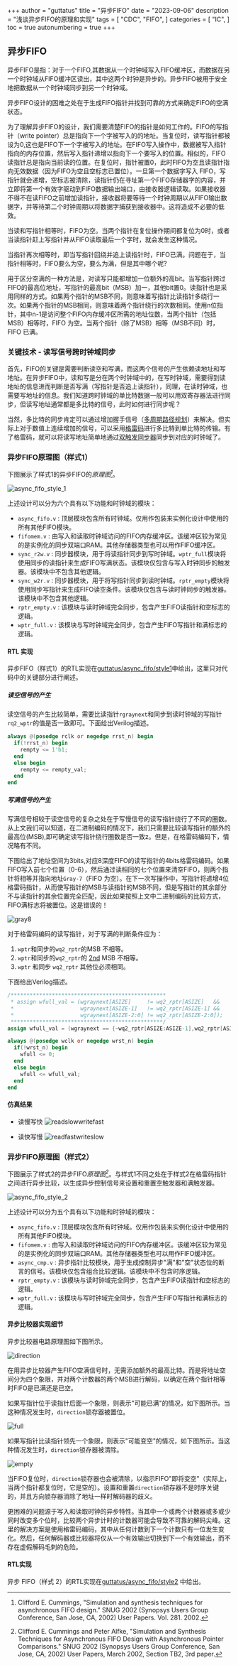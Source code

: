 +++
author = "guttatus"
title = "异步FIFO"
date = "2023-09-06"
description = "浅谈异步FIFO的原理和实现"
tags = [
    "CDC",
    "FIFO",
]
categories = [
    "IC",
]
toc = true
autonumbering = true
+++

## 异步FIFO

异步FIFO是指：对于一个FIFO,其数据从一个时钟域写入FIFO缓冲区，而数据在另一个时钟域从FIFO缓冲区读出，其中这两个时钟是异步的。异步FIFO被用于安全地把数据从一个时钟域同步到另一个时钟域。

异步FIFO设计的困难之处在于生成FIFO指针并找到可靠的方式来确定FIFO的空满状态。

为了理解异步FIFO的设计，我们需要清楚FIFO的指针是如何工作的。FIFO的写指针（write pointer）总是指向下一个字被写入的的地址。当复位时，读写指针都被设为0,这也是FIFO下一个字被写入的地址。在FIFO写入操作中，数据被写入指针指向的内存位置，然后写入指针递增以指向下一个要写入的位置。相似的，FIFO读指针总是指向当前读的位置。在复位时，指针被置0，此时FIFO为空且读指针指向无效数据（因为FIFO为空且空标志已置位）。一旦第一个数据字写入 FIFO，写指针就会递增，空标志被清除，读指针仍在寻址第一个FIFO存储器字的内容，并立即将第一个有效字驱动到FIFO数据输出端口，由接收器逻辑读取。如果接收器不得不在读FIFO之前增加读指针，接收器将要等待一个时钟周期以从FIFO输出数据字，并等待第二个时钟周期以将数据字捕获到接收器中。这将造成不必要的低效。

当读和写指针相等时，FIFO为空。当两个指针在复位操作期间都复位为0时，或者当读指针赶上写指针并从FIFO读取最后一个字时，就会发生这种情况。

当指针再次相等时，即当写指针回绕并追上读指针时，FIFO已满。问题在于，当指针相等时，FIFO要么为空，要么为满，但是其中哪个呢?

用于区分空满的一种方法是，对读写只能都增加一位额外的高bit。当写指针跨过FIFO的最高位地址，写指针的最高bit（MSB）加一，其他bit置0。读指针也是采用同样的方式。如果两个指针的MSB不同，则意味着写指针比读指针多绕行一次。如果两个指针的MSB相同，则意味着两个指针绕行的次数相同。使用n位指针，其中n-1是访问整个FIFO内存缓冲区所需的地址位数，当两个指针（包括 MSB）相等时，FIFO 为空。当两个指针（除了MSB）相等（MSB不同）时，FIFO 已满。

### 关键技术 - 读写信号跨时钟域同步
首先，FIFO的关键是需要判断读空和写满，而这两个信号的产生依赖读地址和写地址。在异步FIFO中，读和写是分在两个时钟域中的，在写时钟域，需要得到读地址的信息进而判断是否写满（写指针是否追上读指针），同理，在读时钟域，也需要写地址的信息。我们知道跨时钟域的单比特数据一般可以用双寄存器法进行同步，但读写地址通常都是多比特的信号，此时如何进行同步呢？

当然，多比特的同步肯定可以通过增加握手信号（[多周期路径规划](https://guttatus.github.io/post/cdc-2/#%E5%A4%9A%E5%91%A8%E6%9C%9F%E8%B7%AF%E5%BE%84%E8%A7%84%E5%88%92)）来解决。但实际上对于数值上连续增加的信号，可以采用[格雷码](https://guttatus.github.io/post/gray-code/)进行多比特到单比特的传输。有了格雷码，就可以将读写地址简单地通过[双触发同步器](https://guttatus.github.io/post/cdc-1/#%E5%8F%8C%E8%A7%A6%E5%8F%91%E5%90%8C%E6%AD%A5%E5%99%A8)同步到对应的时钟域了。

### 异步FIFO原理图（样式1）
下图展示了样式1的异步FIFO的<cite>原理图[^1]</cite>。

![async_fifo_style_1](/img/posts/async-fifo/async_fifo_style_1.png)

上述设计可以分为六个具有以下功能和时钟域的模块：  
- `async_fifo.v` : 顶层模块包含所有时钟域。仅用作包装来实例化设计中使用的所有其他FIFO模块。
- `fifomem.v` : 由写入和读取时钟域访问的FIFO内存缓冲区。该缓冲区较为常见的是实例化的同步双端口RAM。其他存储器类型也可以用作FIFO缓冲区。
- `sync_r2w.v` : 同步器模块，用于将读指针同步到写时钟域。`wptr_full`模块将使用同步的读指针来生成FIFO写满状态。该模块仅包含与写入时钟同步的触发器。该模块中不包含其他逻辑。
- `sync_w2r.v` : 同步器模块，用于将写指针同步到读时钟域。`rptr_empty`模块将使用同步写指针来生成FIFO读空条件。该模块仅包含与读时钟同步的触发器。该模块中不包含其他逻辑。
- `rptr_empty.v` : 该模块与读时钟域完全同步，包含产生FIFO读指针和空标志的逻辑。
- `wptr_full.v` : 该模块与写时钟域完全同步，包含产生FIFO写指针和满标志的逻辑。

#### RTL 实现
异步FIFO（样式1）的RTL实现在[guttatus/async_fifo/style1](https://github.com/guttatus/verilog-examples/tree/main/FIFO/async_fifo/style1)中给出，这里只对代码中的关键部分进行阐述。

##### 读空信号的产生
读空信号的产生比较简单，需要比读指针`rgraynext`和同步到读时钟域的写指针`rq2_wptr`的值是否一致即可。下面给出Verilog描述。
``` Verilog  
always @(posedge rclk or negedge rrst_n) begin
  if(!rrst_n) begin
    rempty <= 1'b1;
  end
  else begin
    rempty <= rempty_val;
  end
end
```

##### 写满信号的产生
写满信号相较于读空信号的复杂之处在于写慢信号的读写指针绕行了不同的圈数。从上文我们可以知道，在二进制编码的情况下，我们只需要比较读写指针的额外的最高位(MSB),即可确定读写指针绕行圈数是否一致z。但是，在格雷码编码下，情况略有不同。

下图给出了地址空间为3bits,对应8深度FIFO的读写指针的4bits格雷码编码。如果FIFO写入前七个位置（0-6），然后通过读相同的七个位置来清空FIFO，则两个指针将相等并指向地址`Gray-7`（FIFO 为空）。在下一次写操作中，写指针将递增4位格雷码指针，从而使写指针的MSB与读指针的MSB不同，但是写指针的其余部分不与读指针的其余位置完全匹配，因此如果按照上文中二进制编码的比较方式，FIFO满标志将被置位。这是错误的！

![gray8](/img/posts/async-fifo/gray8.png)

对于格雷码编码的读写指针，对于写满的判断条件应为：

1. `wptr`和同步的`wq2_rptr`的MSB 不相等。
2. `wptr`和同步的`wq2_rptr`的 <u>2nd</u> MSB 不相等。
3. `wptr` 和同步 `wq2_rptr` 其他位必须相同。

下面给出Verilog描述。

``` Verilog
/*************************************************
 * assign wfull_val = (wgraynext[ASIZE]     != wq2_rptr[ASIZE]   &&
 *                     wgraynext[ASIZE-1]   != wq2_rptr[ASIZE-1] &&
 *                     wgraynext[ASIZE-2:0] != wq2_rptr[ASIZE-2:0]);
 ************************************************/
assign wfull_val = (wgraynext == {~wq2_rptr[ASIZE:ASIZE-1],wq2_rptr[ASIZE-2:0]});

always @(posedge wclk or negedge wrst_n) begin
  if(!wrst_n) begin
    wfull <= 0;
  end
  else begin
    wfull <= wfull_val;
  end
end
```

#### 仿真结果

- 读慢写快
![readslowwritefast](/img/posts/async-fifo/readslowwritefast.png)

- 读快写慢
![readfastwriteslow](/img/posts/async-fifo/readfastwriteslow.png)

### 异步FIFO原理图（样式2）
下图展示了样式2的异步FIFO<cite>原理图[^2]</cite>。与样式1不同之处在于样式2在格雷码指针之间进行异步比较，以生成异步控制信号来设置和重置空触发器和满触发器。

![async_fifo_style_2](/img/posts/async-fifo/async_fifo_style_2.png)

上述设计可以分为五个具有以下功能和时钟域的模块：
- `async_fifo.v` : 顶层模块包含所有时钟域。仅用作包装来实例化设计中使用的所有其他FIFO模块。
- `fifomem.v` : 由写入和读取时钟域访问的FIFO内存缓冲区。该缓冲区较为常见的是实例化的同步双端口RAM。其他存储器类型也可以用作FIFO缓冲区。
- `async_cmp.v` : 异步指针比较模块，用于生成控制异步"满"和"空"状态位的断言的信号。该模块仅包含组合比较逻辑。该模块中不包含时序逻辑。
- `rptr_empty.v` : 该模块与读时钟域完全同步，包含产生FIFO读指针和空标志的逻辑。
- `wptr_full.v` : 该模块与写时钟域完全同步，包含产生FIFO写指针和满标志的逻辑。

#### 异步比较器实现细节
异步比较器电路原理图如下图所示。

![direction](/img/posts/async-fifo/direction.png)

在用异步比较器产生FIFO空满信号时，无需添加额外的最高比特。而是将地址空间分为四个象限，并对两个计数器的两个MSB进行解码，以确定在两个指针相等时FIFO是已满还是已空。

如果写指针位于读指针后面一个象限，则表示"可能已满"的情况，如下图所示。当这种情况发生时，`direction`锁存器被置位。

![full](/img/posts/async-fifo/full.png)

如果写指针比读指针领先一个象限，则表示"可能变空"的情况，如下图所示。当这种情况发生时，`direction`锁存器被清除。

![empty](/img/posts/async-fifo/empty.png)

当FIFO复位时，`direction`锁存器也会被清除，以指示FIFO"即将变空"（实际上，当两个指针都复位时，它是空的）。设置和重置`direction`锁存器不是时序关键的，并且方向锁存器消除了地址一样时解码器的歧义。

更困难的问题源于写入和读取时钟的异步特性。当其中一个或两个计数器或多或少同时改变多个位时，比较两个异步计时的计数器可能会导致不可靠的解码尖峰。这里的解决方案是使用格雷码编码，其中从任何计数到下一个计数只有一位发生变化。然后，任何解码器或比较器将仅从一个有效输出切换到下一个有效输出，而不存在虚假解码毛刺的危险。

#### RTL实现
异步 FIFO（样式 2）的RTL实现在[guttatus/async_fifo/style2](https://github.com/guttatus/verilog-examples/tree/main/FIFO/async_fifo/style2) 中给出。

[^1]: Clifford E. Cummings, "Simulation and synthesis techniques for asynchronous FIFO design." SNUG 2002 (Synopsys Users Group Conference, San Jose, CA, 2002) User Papers. Vol. 281. 2002.
[^2]: Clifford E. Cummings and Peter Alfke, "Simulation and Synthesis Techniques for Asynchronous FIFO Design with Asynchronous Pointer Comparisons." SNUG 2002 (Synopsys Users Group Conference, San Jose, CA, 2002) User Papers,
March 2002, Section TB2, 3rd paper.

